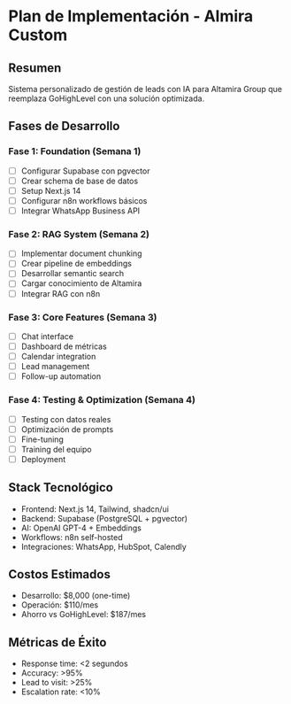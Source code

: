 # Plan de Implementación - Almira Custom

## Resumen
Sistema personalizado de gestión de leads con IA para Altamira Group que reemplaza GoHighLevel con una solución optimizada.

## Fases de Desarrollo

### Fase 1: Foundation (Semana 1)
- [ ] Configurar Supabase con pgvector
- [ ] Crear schema de base de datos
- [ ] Setup Next.js 14
- [ ] Configurar n8n workflows básicos
- [ ] Integrar WhatsApp Business API

### Fase 2: RAG System (Semana 2)
- [ ] Implementar document chunking
- [ ] Crear pipeline de embeddings
- [ ] Desarrollar semantic search
- [ ] Cargar conocimiento de Altamira
- [ ] Integrar RAG con n8n

### Fase 3: Core Features (Semana 3)
- [ ] Chat interface
- [ ] Dashboard de métricas
- [ ] Calendar integration
- [ ] Lead management
- [ ] Follow-up automation

### Fase 4: Testing & Optimization (Semana 4)
- [ ] Testing con datos reales
- [ ] Optimización de prompts
- [ ] Fine-tuning
- [ ] Training del equipo
- [ ] Deployment

## Stack Tecnológico
- Frontend: Next.js 14, Tailwind, shadcn/ui
- Backend: Supabase (PostgreSQL + pgvector)
- AI: OpenAI GPT-4 + Embeddings
- Workflows: n8n self-hosted
- Integraciones: WhatsApp, HubSpot, Calendly

## Costos Estimados
- Desarrollo: $8,000 (one-time)
- Operación: $110/mes
- Ahorro vs GoHighLevel: $187/mes

## Métricas de Éxito
- Response time: <2 segundos
- Accuracy: >95%
- Lead to visit: >25%
- Escalation rate: <10%